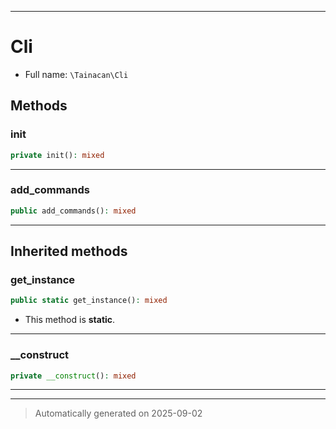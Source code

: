 ***

# Cli





* Full name: `\Tainacan\Cli`




## Methods


### init



```php
private init(): mixed
```












***

### add_commands



```php
public add_commands(): mixed
```












***


## Inherited methods


### get_instance



```php
public static get_instance(): mixed
```



* This method is **static**.








***

### __construct



```php
private __construct(): mixed
```












***


***
> Automatically generated on 2025-09-02
